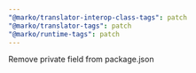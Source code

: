 ```yaml
---
"@marko/translator-interop-class-tags": patch
"@marko/translator-tags": patch
"@marko/runtime-tags": patch
---
```


Remove private field from package.json
